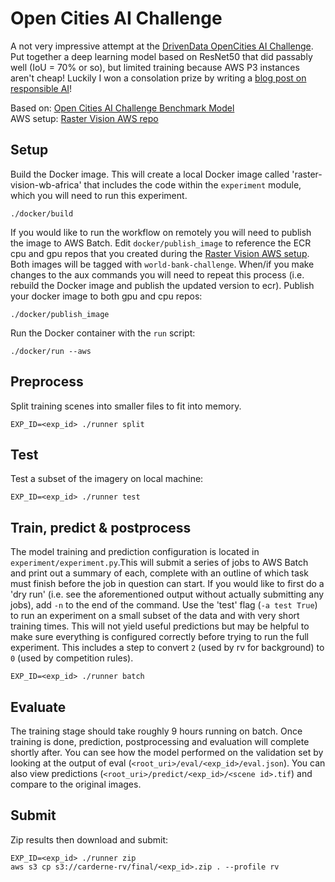 # Open Cities AI Challenge
A not very impressive attempt at the [DrivenData OpenCities AI Challenge](https://www.drivendata.org/competitions/60/building-segmentation-disaster-resilience/). Put together a deep learning model based on ResNet50 that did passably well (IoU = 70% or so), but limited training because AWS P3 instances aren't cheap! Luckily I won a consolation prize by writing a [blog post on responsible AI](https://rdrn.me/ethics-ai/)!

Based on: [Open Cities AI Challenge Benchmark Model](https://github.com/azavea/open-cities-ai-challenge-benchmark-model)  
AWS setup: [Raster Vision AWS repo](https://github.com/azavea/raster-vision-aws)

## Setup
Build the Docker image. This will create a local Docker image called 'raster-vision-wb-africa' that includes the code within the `experiment` module, which you will need to run this experiment.
```
./docker/build
```

If you would like to run the workflow on remotely you will need to publish the image to AWS Batch.
Edit `docker/publish_image` to reference the ECR cpu and gpu repos that you created during the [Raster Vision AWS setup](https://github.com/azavea/raster-vision-aws#raster-vision-aws-batch-runner-setup). Both images will be tagged with `world-bank-challenge`. When/if you make changes to the aux commands you will need to repeat this process (i.e. rebuild the Docker image and publish the updated version to ecr). Publish your docker image to both gpu and cpu repos:
```
./docker/publish_image
```


Run the Docker container with the `run` script:
```
./docker/run --aws
```

## Preprocess
Split training scenes into smaller files to fit into memory.
```
EXP_ID=<exp_id> ./runner split
```

## Test
Test a subset of the imagery on local machine:
```
EXP_ID=<exp_id> ./runner test
```

## Train, predict & postprocess
The model training and prediction configuration is located in `experiment/experiment.py`.This will submit a series of jobs to AWS Batch and print out a summary of each, complete with an outline of which task must finish before the job in question can start. If you would like to first do a 'dry run' (i.e. see the aforementioned output without actually submitting any jobs), add `-n` to the end of the command. Use the 'test' flag (`-a test True`) to run an experiment on a small subset of the data and with very short training times. This will not yield useful predictions but may be helpful to make sure everything is configured correctly before trying to run the full experiment. This includes a step to convert `2` (used by rv for background) to `0` (used by competition rules).
```
EXP_ID=<exp_id> ./runner batch
```

## Evaluate
The training stage should take roughly 9 hours running on batch. Once training is done, prediction, postprocessing and evaluation will complete shortly after. You can see how the model performed on the validation set by looking at the output of eval (`<root_uri>/eval/<exp_id>/eval.json`). You can also view predictions (`<root_uri>/predict/<exp_id>/<scene id>.tif`) and compare to the original images.

## Submit
Zip results then download and submit:
```
EXP_ID=<exp_id> ./runner zip
aws s3 cp s3://carderne-rv/final/<exp_id>.zip . --profile rv
```
